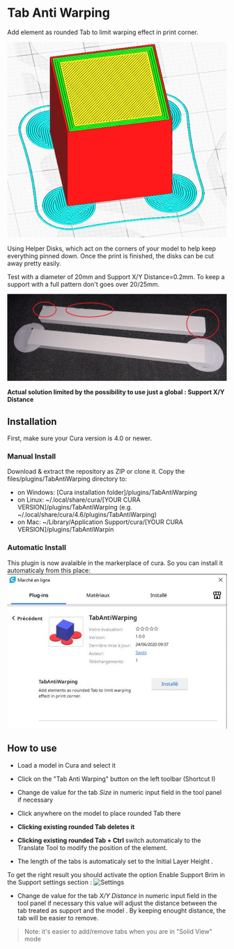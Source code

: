 # Tab Anti Warping
Add element as rounded Tab to limit warping effect in print corner.

![Pastille](./images/pastille_anti_wrapping.JPG)

Using Helper Disks, which act on the corners of your model to help keep everything pinned down. Once the print is finished, the disks can be cut away pretty easily.

Test with a diameter of 20mm and Support X/Y Distance=0.2mm. To keep a support with a full pattern don't goes over 20/25mm.

![Pastille](./images/test.jpg)

**Actual solution limited by the possibility to use just a global : Support X/Y Distance**



## Installation
First, make sure your Cura version is 4.0 or newer.

### Manual Install

Download & extract the repository as ZIP or clone it. Copy the files/plugins/TabAntiWarping directory to:

- on Windows: [Cura installation folder]/plugins/TabAntiWarping
- on Linux: ~/.local/share/cura/[YOUR CURA VERSION]/plugins/TabAntiWarping (e.g. ~/.local/share/cura/4.6/plugins/TabAntiWarping)
- on Mac: ~/Library/Application Support/cura/[YOUR CURA VERSION]/plugins/TabAntiWarpin

### Automatic Install

This plugin is now avalaible in the markerplace of cura. So you can install it automaticaly from this place:
![Automatic Install](./images/marketplace.jpg)

## How to use

- Load a model in Cura and select it
- Click on the "Tab Anti Warping" button on the left toolbar  (Shortcut I)
- Change de value for the tab *Size* in numeric input field in the tool panel if necessary

- Click anywhere on the model to place rounded Tab there

- **Clicking existing rounded Tab deletes it**

- **Clicking existing rounded Tab + Ctrl** switch automaticaly to the Translate Tool to modify the position of the element.

* The length of the tabs is automaticaly set to the Initial Layer Height .

To get the right result you should activate the option Enable Support Brim in the Support settings section : ![Settings](https://github.com/5axes/TabAntiWarping/blob/master/images/settings.jpg)

- Change de value for the tab *X/Y Distance* in numeric input field in the tool panel if necessary this value will adjust the distance between the tab treated as support and the model . By keeping enought distance, the tab will be easier to remove. 




>Note: it's easier to add/remove tabs when you are in "Solid View" mode
